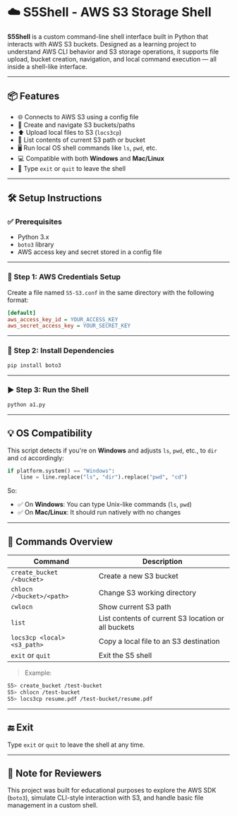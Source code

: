 # ☁️ S5Shell - AWS S3 Storage Shell

**S5Shell** is a custom command-line shell interface built in Python that interacts with AWS S3 buckets. Designed as a learning project to understand AWS CLI behavior and S3 storage operations, it supports file upload, bucket creation, navigation, and local command execution — all inside a shell-like interface.

---

## 📦 Features

- 🌐 Connects to AWS S3 using a config file
- 📁 Create and navigate S3 buckets/paths
- ⬆️ Upload local files to S3 (`locs3cp`)
- 📂 List contents of current S3 path or bucket
- 🖥️ Run local OS shell commands like `ls`, `pwd`, etc.
- 💻 Compatible with both **Windows** and **Mac/Linux**
- 🚪 Type `exit` or `quit` to leave the shell

---

## 🛠 Setup Instructions

### ✅ Prerequisites

- Python 3.x
- `boto3` library
- AWS access key and secret stored in a config file

---

### 📁 Step 1: AWS Credentials Setup

Create a file named `S5-S3.conf` in the same directory with the following format:

```ini
[default]
aws_access_key_id = YOUR_ACCESS_KEY
aws_secret_access_key = YOUR_SECRET_KEY
```

---

### 🐍 Step 2: Install Dependencies

```bash
pip install boto3
```

---

### ▶️ Step 3: Run the Shell

```bash
python a1.py
```

---

## 💡 OS Compatibility

This script detects if you're on **Windows** and adjusts `ls`, `pwd`, etc., to `dir` and `cd` accordingly:

```python
if platform.system() == "Windows":
    line = line.replace("ls", "dir").replace("pwd", "cd")
```

So:
- ✅ On **Windows**: You can type Unix-like commands (`ls`, `pwd`)
- ✅ On **Mac/Linux**: It should run natively with no changes

---

## 🧠 Commands Overview

| Command            | Description                                               |
|--------------------|-----------------------------------------------------------|
| `create_bucket /<bucket>`   | Create a new S3 bucket                          |
| `chlocn /<bucket>/<path>`   | Change S3 working directory                     |
| `cwlocn`                     | Show current S3 path                           |
| `list`                       | List contents of current S3 location or all buckets |
| `locs3cp <local> <s3_path>`  | Copy a local file to an S3 destination          |
| `exit` or `quit`             | Exit the S5 shell                               |

> Example:
```bash
S5> create_bucket /test-bucket
S5> chlocn /test-bucket
S5> locs3cp resume.pdf /test-bucket/resume.pdf
```
---

## 🔚 Exit

Type `exit` or `quit` to leave the shell at any time.

---

## 🧪 Note for Reviewers

This project was built for educational purposes to explore the AWS SDK (`boto3`), simulate CLI-style interaction with S3, and handle basic file management in a custom shell.
